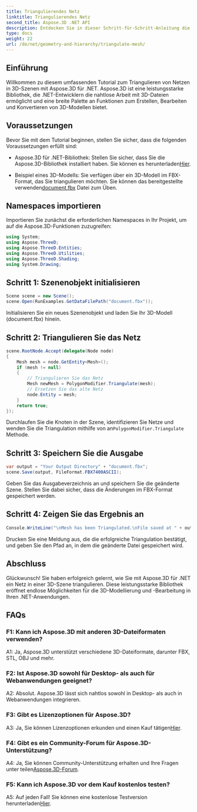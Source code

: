 ```yaml
---
title: Triangulierendes Netz
linktitle: Triangulierendes Netz
second_title: Aspose.3D .NET API
description: Entdecken Sie in dieser Schritt-für-Schritt-Anleitung die Leistungsfähigkeit von Aspose.3D für .NET. Erfahren Sie, wie Sie 3D-Netze für eine verbesserte Modellierung mühelos triangulieren.
type: docs
weight: 22
url: /de/net/geometry-and-hierarchy/triangulate-mesh/
---
```

## Einführung

Willkommen zu diesem umfassenden Tutorial zum Triangulieren von Netzen in 3D-Szenen mit Aspose.3D für .NET. Aspose.3D ist eine leistungsstarke Bibliothek, die .NET-Entwicklern die nahtlose Arbeit mit 3D-Dateien ermöglicht und eine breite Palette an Funktionen zum Erstellen, Bearbeiten und Konvertieren von 3D-Modellen bietet.

## Voraussetzungen

Bevor Sie mit dem Tutorial beginnen, stellen Sie sicher, dass die folgenden Voraussetzungen erfüllt sind:

- Aspose.3D für .NET-Bibliothek: Stellen Sie sicher, dass Sie die Aspose.3D-Bibliothek installiert haben. Sie können es herunterladen[Hier](https://releases.aspose.com/3d/net/).

-  Beispiel eines 3D-Modells: Sie verfügen über ein 3D-Modell im FBX-Format, das Sie triangulieren möchten. Sie können das bereitgestellte verwenden[document.fbx](https://reference.aspose.com/3d/net/) Datei zum Üben.

## Namespaces importieren

Importieren Sie zunächst die erforderlichen Namespaces in Ihr Projekt, um auf die Aspose.3D-Funktionen zuzugreifen:

```csharp
using System;
using Aspose.ThreeD;
using Aspose.ThreeD.Entities;
using Aspose.ThreeD.Utilities;
using Aspose.ThreeD.Shading;
using System.Drawing;
```

## Schritt 1: Szenenobjekt initialisieren

```csharp
Scene scene = new Scene();
scene.Open(RunExamples.GetDataFilePath("document.fbx"));
```

Initialisieren Sie ein neues Szenenobjekt und laden Sie Ihr 3D-Modell (document.fbx) hinein.

## Schritt 2: Triangulieren Sie das Netz

```csharp
scene.RootNode.Accept(delegate(Node node)
{
    Mesh mesh = node.GetEntity<Mesh>();
    if (mesh != null)
    {
        // Triangulieren Sie das Netz
        Mesh newMesh = PolygonModifier.Triangulate(mesh);
        // Ersetzen Sie das alte Netz
        node.Entity = mesh;
    }
    return true;
});
```

 Durchlaufen Sie die Knoten in der Szene, identifizieren Sie Netze und wenden Sie die Triangulation mithilfe von an`PolygonModifier.Triangulate` Methode.

## Schritt 3: Speichern Sie die Ausgabe

```csharp
var output = "Your Output Directory" + "document.fbx";
scene.Save(output, FileFormat.FBX7400ASCII);
```

Geben Sie das Ausgabeverzeichnis an und speichern Sie die geänderte Szene. Stellen Sie dabei sicher, dass die Änderungen im FBX-Format gespeichert werden.

## Schritt 4: Zeigen Sie das Ergebnis an

```csharp
Console.WriteLine("\nMesh has been Triangulated.\nFile saved at " + output);
```

Drucken Sie eine Meldung aus, die die erfolgreiche Triangulation bestätigt, und geben Sie den Pfad an, in dem die geänderte Datei gespeichert wird.

## Abschluss

Glückwunsch! Sie haben erfolgreich gelernt, wie Sie mit Aspose.3D für .NET ein Netz in einer 3D-Szene triangulieren. Diese leistungsstarke Bibliothek eröffnet endlose Möglichkeiten für die 3D-Modellierung und -Bearbeitung in Ihren .NET-Anwendungen.

## FAQs

### F1: Kann ich Aspose.3D mit anderen 3D-Dateiformaten verwenden?

A1: Ja, Aspose.3D unterstützt verschiedene 3D-Dateiformate, darunter FBX, STL, OBJ und mehr.

### F2: Ist Aspose.3D sowohl für Desktop- als auch für Webanwendungen geeignet?

A2: Absolut. Aspose.3D lässt sich nahtlos sowohl in Desktop- als auch in Webanwendungen integrieren.

### F3: Gibt es Lizenzoptionen für Aspose.3D?

 A3: Ja, Sie können Lizenzoptionen erkunden und einen Kauf tätigen[Hier](https://purchase.aspose.com/buy).

### F4: Gibt es ein Community-Forum für Aspose.3D-Unterstützung?

 A4: Ja, Sie können Community-Unterstützung erhalten und Ihre Fragen unter teilen[Aspose.3D-Forum](https://forum.aspose.com/c/3d/18).

### F5: Kann ich Aspose.3D vor dem Kauf kostenlos testen?

 A5: Auf jeden Fall! Sie können eine kostenlose Testversion herunterladen[Hier](https://releases.aspose.com/).
